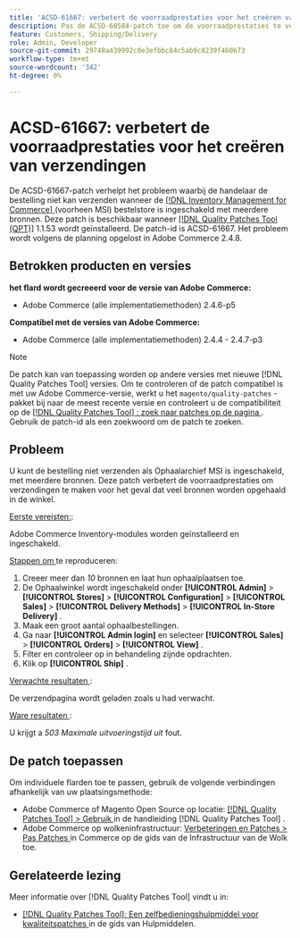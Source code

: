 ```yaml
---
title: 'ACSD-61667: verbetert de voorraadprestaties voor het creëren van verzendingen'
description: Pas de ACSD-60584-patch toe om de voorraadprestaties te verbeteren voor het maken van verzendingen in het geval van veel bronnen met in-store-pickup.
feature: Customers, Shipping/Delivery
role: Admin, Developer
source-git-commit: 29748a439992c0e3efbbc84c5ab9c8239f460b73
workflow-type: tm+mt
source-wordcount: '342'
ht-degree: 0%

---
```


# ACSD-61667: verbetert de voorraadprestaties voor het creëren van verzendingen

De ACSD-61667-patch verhelpt het probleem waarbij de handelaar de bestelling niet kan verzenden wanneer de [[!DNL Inventory Management for Commerce] ](https://experienceleague.adobe.com/nl/docs/commerce-admin/inventory/introduction) (voorheen MSI) bestelstore is ingeschakeld met meerdere bronnen. Deze patch is beschikbaar wanneer [[!DNL Quality Patches Tool (QPT)]](/help/tools/quality-patches-tool/quality-patches-tool-to-self-serve-quality-patches.md) 1.1.53 wordt geïnstalleerd. De patch-id is ACSD-61667. Het probleem wordt volgens de planning opgelost in Adobe Commerce 2.4.8.

## Betrokken producten en versies

**het flard wordt gecreeerd voor de versie van Adobe Commerce:**

* Adobe Commerce (alle implementatiemethoden) 2.4.6-p5

**Compatibel met de versies van Adobe Commerce:**

* Adobe Commerce (alle implementatiemethoden) 2.4.4 - 2.4.7-p3

>[!NOTE]
>
>De patch kan van toepassing worden op andere versies met nieuwe [!DNL Quality Patches Tool] versies. Om te controleren of de patch compatibel is met uw Adobe Commerce-versie, werkt u het `magento/quality-patches` -pakket bij naar de meest recente versie en controleert u de compatibiliteit op de [[!DNL Quality Patches Tool] : zoek naar patches op de pagina ](https://experienceleague.adobe.com/tools/commerce-quality-patches/index.html?lang=nl-NL) . Gebruik de patch-id als een zoekwoord om de patch te zoeken.

## Probleem

U kunt de bestelling niet verzenden als Ophaalarchief MSI is ingeschakeld, met meerdere bronnen. Deze patch verbetert de voorraadprestaties om verzendingen te maken voor het geval dat veel bronnen worden opgehaald in de winkel.

<u> Eerste vereisten:</u>:

Adobe Commerce Inventory-modules worden geïnstalleerd en ingeschakeld.

<u> Stappen om </u> te reproduceren:

1. Creeer meer dan *10* bronnen en laat hun ophaalplaatsen toe.
1. De Ophaalwinkel wordt ingeschakeld onder **[!UICONTROL Admin]** > **[!UICONTROL Stores]** > **[!UICONTROL Configuration]** > **[!UICONTROL Sales]** > **[!UICONTROL Delivery Methods]** > **[!UICONTROL In-Store Delivery]** .
1. Maak een groot aantal ophaalbestellingen.
1. Ga naar **[!UICONTROL Admin login]** en selecteer **[!UICONTROL Sales]** > **[!UICONTROL Orders]** > **[!UICONTROL View]** .
1. Filter en controleer op in behandeling zijnde opdrachten.
1. Klik op **[!UICONTROL Ship]** .

<u> Verwachte resultaten </u>:

De verzendpagina wordt geladen zoals u had verwacht.

<u> Ware resultaten </u>:

U krijgt a *503 Maximale uitvoeringstijd uit* fout.

## De patch toepassen

Om individuele flarden toe te passen, gebruik de volgende verbindingen afhankelijk van uw plaatsingsmethode:

* Adobe Commerce of Magento Open Source op locatie: [[!DNL Quality Patches Tool]  > Gebruik ](/help/tools/quality-patches-tool/usage.md) in de handleiding [!DNL Quality Patches Tool] .
* Adobe Commerce op wolkeninfrastructuur: [ Verbeteringen en Patches > Pas Patches ](https://experienceleague.adobe.com/docs/commerce-cloud-service/user-guide/develop/upgrade/apply-patches.html?lang=nl-NL) in Commerce op de gids van de Infrastructuur van de Wolk toe.

## Gerelateerde lezing

Meer informatie over [!DNL Quality Patches Tool] vindt u in:

* [[!DNL Quality Patches Tool]: Een zelfbedieningshulpmiddel voor kwaliteitspatches ](/help/tools/quality-patches-tool/quality-patches-tool-to-self-serve-quality-patches.md) in de gids van Hulpmiddelen.

